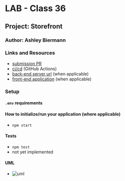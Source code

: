 # LAB - Class 36

## Project: Storefront

### Author: Ashley Biermann

### Links and Resources

- [submission PR](https://github.com/401-advanced-javascript-ashley-biermann/storefront/pull/4)
- [ci/cd](https://github.com/401-advanced-javascript-ashley-biermann/notes/tree/master/.github/workflows) (GitHub Actions)
- [back-end server url]() (when applicable)
- [front-end application]() (when applicable)

### Setup

#### `.env` requirements

#### How to initialize/run your application (where applicable)

- `npm start`

#### Tests

- `npm test`
- not yet implemented

#### UML

- ![uml](./storefrontuml.jpg)

